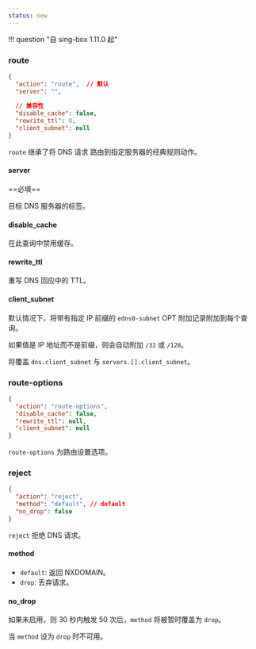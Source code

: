 ```yaml
---
status: new
---
```


!!! question "自 sing-box 1.11.0 起"

### route

```json
{
  "action": "route",  // 默认
  "server": "",
  
  // 兼容性
  "disable_cache": false,
  "rewrite_ttl": 0,
  "client_subnet": null
}
```

`route` 继承了将 DNS 请求 路由到指定服务器的经典规则动作。

#### server

==必填==

目标 DNS 服务器的标签。

#### disable_cache

在此查询中禁用缓存。

#### rewrite_ttl

重写 DNS 回应中的 TTL。

#### client_subnet

默认情况下，将带有指定 IP 前缀的 `edns0-subnet` OPT 附加记录附加到每个查询。

如果值是 IP 地址而不是前缀，则会自动附加 `/32` 或 `/128`。

将覆盖 `dns.client_subnet` 与 `servers.[].client_subnet`。

### route-options

```json
{
  "action": "route-options",
  "disable_cache": false,
  "rewrite_ttl": null,
  "client_subnet": null
}
```

`route-options` 为路由设置选项。

### reject

```json
{
  "action": "reject",
  "method": "default", // default
  "no_drop": false
}
```

`reject` 拒绝 DNS 请求。

#### method

- `default`: 返回 NXDOMAIN。
- `drop`: 丢弃请求。

#### no_drop

如果未启用，则 30 秒内触发 50 次后，`method` 将被暂时覆盖为 `drop`。

当 `method` 设为 `drop` 时不可用。

